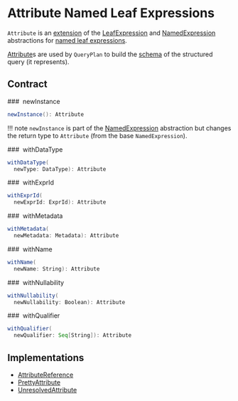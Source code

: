 # Attribute Named Leaf Expressions

`Attribute` is an [extension](#contract) of the [LeafExpression](Expression.md#LeafExpression) and [NamedExpression](NamedExpression.md) abstractions for [named leaf expressions](#implementations).

[Attribute](catalyst/QueryPlan.md#output)s are used by `QueryPlan` to build the [schema](../types/StructType.md) of the structured query (it represents).

## Contract

### <span id="newInstance"> newInstance

```scala
newInstance(): Attribute
```

!!! note
    `newInstance` is part of the [NamedExpression](NamedExpression.md#newInstance) abstraction but changes the return type to `Attribute` (from the base `NamedExpression`).

### <span id="withDataType"> withDataType

```scala
withDataType(
  newType: DataType): Attribute
```

### <span id="withExprId"> withExprId

```scala
withExprId(
  newExprId: ExprId): Attribute
```

### <span id="withMetadata"> withMetadata

```scala
withMetadata(
  newMetadata: Metadata): Attribute
```

### <span id="withName"> withName

```scala
withName(
  newName: String): Attribute
```

### <span id="withNullability"> withNullability

```scala
withNullability(
  newNullability: Boolean): Attribute
```

### <span id="withQualifier"> withQualifier

```scala
withQualifier(
  newQualifier: Seq[String]): Attribute
```

## Implementations

* [AttributeReference](AttributeReference.md)
* [PrettyAttribute](PrettyAttribute.md)
* [UnresolvedAttribute](UnresolvedAttribute.md)
